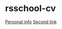 # rsschool-cv
[Personal info](https://dilmun94.github.io/rsschool-cv/cv)
[Second link](https://dilmun94.github.io/rsschool-cv/)